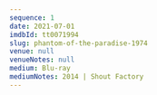```yaml
---
sequence: 1
date: 2021-07-01
imdbId: tt0071994
slug: phantom-of-the-paradise-1974
venue: null
venueNotes: null
medium: Blu-ray
mediumNotes: 2014 | Shout Factory
---
```


